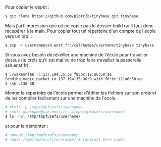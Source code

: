 Pour copier le dépôt :
``` bash
$ git clone https://github.com/piotr2b/tinybase.git tinybase
```
Mais j'ai l'impression que git ne copie pas le dossier build qu'il faut donc récupérer à la main. Pour copier tout un répertoire d'un compte de l'école vers un ordi :
``` bash
$ scp -r username@ssh.enst.fr:/cal/homes/username/tinybase tinybase
```

Si vous avez besoin de réveiller une machine de l'école pour travailler dessus (je crois qu'il est mal vu de trop faire travailler la passerelle ssh.enst.fr).
``` bash
$ ./wakeonlan -i 137.194.35.38 f8:bc:12:a6:50:ae
Sending magic packet to 137.194.35.38:9 with f8:bc:12:a6:50:ae
$ ssh c130-38
```

Monter le répertoire de l'école permet d'éditer les fichiers sur son ordis et de les compiler facilement sur une machine de l'école.
``` bash
# mkdir -p /tmp/tmpfusefs/username/
# sshfs username@ssh.enst.fr: /tmp/tmpfusefs/username/
$ ls -hal /tmp/tmpfusefs/username/
```
et pour le démonter :
``` bash
# umount /tmp/tmpfusefs/username/
# rmdir /tmp/tmpfusefs/username/ # (devrait être vide)
```
